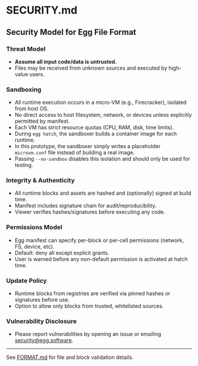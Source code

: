# SECURITY.md

## Security Model for Egg File Format

### Threat Model
- **Assume all input code/data is untrusted.**
- Files may be received from unknown sources and executed by high-value users.

### Sandboxing
- All runtime execution occurs in a micro-VM (e.g., Firecracker), isolated from host OS.
- No direct access to host filesystem, network, or devices unless explicitly permitted by manifest.
- Each VM has strict resource quotas (CPU, RAM, disk, time limits).
- During `egg hatch`, the sandboxer builds a container image for each runtime.
- In this prototype, the sandboxer simply writes a placeholder `microvm.conf`
  file instead of building a real image.
- Passing `--no-sandbox` disables this isolation and should only be used for testing.

### Integrity & Authenticity
- All runtime blocks and assets are hashed and (optionally) signed at build time.
- Manifest includes signature chain for audit/reproducibility.
- Viewer verifies hashes/signatures before executing any code.

### Permissions Model
- Egg manifest can specify per-block or per-cell permissions (network, FS, device, etc).
- Default: deny all except explicit grants.
- User is warned before any non-default permission is activated at hatch time.

### Update Policy
- Runtime blocks from registries are verified via pinned hashes or signatures before use.
- Option to allow only blocks from trusted, whitelisted sources.

### Vulnerability Disclosure
- Please report vulnerabilities by opening an issue or emailing security@egg.software.

---

See [FORMAT.md](FORMAT.md) for file and block validation details.

